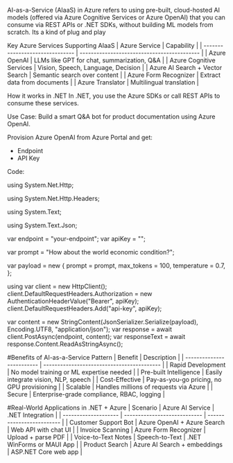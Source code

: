 AI-as-a-Service (AIaaS) in Azure refers to using pre-built, cloud-hosted AI models (offered via Azure Cognitive Services or Azure OpenAI) that you can consume via REST APIs or .NET SDKs, without building ML models from scratch.
Its a kind of plug and play

Key Azure Services Supporting AIaaS
| Azure Service                   | Capability                                  |
| ------------------------------- | ------------------------------------------- |
| Azure OpenAI                    | LLMs like GPT for chat, summarization, Q\&A |
| Azure Cognitive Services        | Vision, Speech, Language, Decision          |
| Azure AI Search + Vector Search | Semantic search over content                |
| Azure Form Recognizer           | Extract data from documents                 |
| Azure Translator                | Multilingual translation                    |

How it works in .NET
In .NET, you use the Azure SDKs or call REST APIs to consume these services.

Use Case: Build a smart Q&A bot for product documentation using Azure OpenAI.

Provision Azure OpenAI from Azure Portal and get:
* Endpoint
* API Key


Code:

using System.Net.Http;

using System.Net.Http.Headers;

using System.Text;

using System.Text.Json;

var endpoint = "your-endpoint";
var apiKey = "<your-api-key>";

var prompt = "How about the world economic condition?";

var payload = new
{
    prompt = prompt,
    max_tokens = 100,
    temperature = 0.7,
};

using var client = new HttpClient();
client.DefaultRequestHeaders.Authorization = new AuthenticationHeaderValue("Bearer", apiKey);
client.DefaultRequestHeaders.Add("api-key", apiKey);

var content = new StringContent(JsonSerializer.Serialize(payload), Encoding.UTF8, "application/json");
var response = await client.PostAsync(endpoint, content);
var responseText = await response.Content.ReadAsStringAsync();

#Benefits of AI-as-a-Service Pattern
| Benefit                   | Description                                |
| ------------------------- | ------------------------------------------ |
| Rapid Development       | No model training or ML expertise needed   |
| Pre-built Intelligence | Easily integrate vision, NLP, speech       |
| Cost-Effective         | Pay-as-you-go pricing, no GPU provisioning |
| Scalable               | Handles millions of requests via Azure     |
| Secure                 | Enterprise-grade compliance, RBAC, logging |


#Real-World Applications in .NET + Azure
| Scenario             | Azure AI Service             | .NET Integration          |
| -------------------- | ---------------------------- | ------------------------- |
| Customer Support Bot | Azure OpenAI + Azure Search  | Web API with chat UI      |
| Invoice Scanning     | Azure Form Recognizer        | Upload + parse PDF        |
| Voice-to-Text Notes  | Speech-to-Text               | .NET WinForms or MAUI App |
| Product Search       | Azure AI Search + embeddings | ASP.NET Core web app      |





